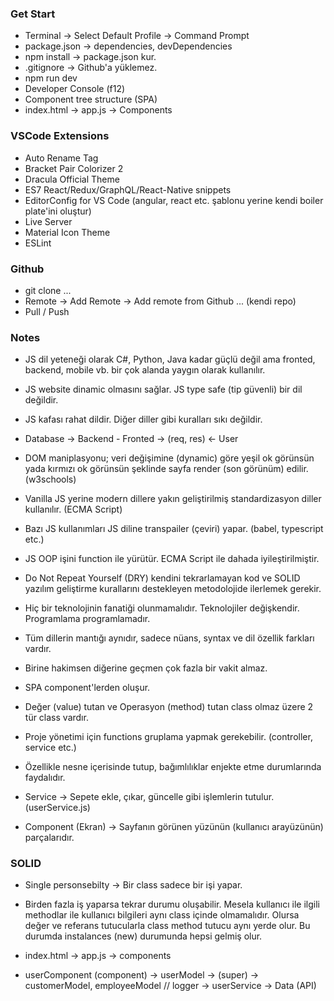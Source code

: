 ### Get Start
- Terminal -> Select Default Profile -> Command Prompt
- package.json -> dependencies, devDependencies
- npm install -> package.json kur. 
- .gitignore -> Github'a yüklemez. 
- npm run dev
- Developer Console (f12)
- Component tree structure (SPA)
- index.html -> app.js -> Components

### VSCode Extensions
- Auto Rename Tag
- Bracket Pair Colorizer 2
- Dracula Official Theme
- ES7 React/Redux/GraphQL/React-Native snippets
- EditorConfig for VS Code (angular, react etc. şablonu yerine kendi boiler plate'ini oluştur)
- Live Server
- Material Icon Theme
- ESLint

### Github
- git clone ... 
- Remote -> Add Remote -> Add remote from Github ... (kendi repo)
- Pull / Push

### Notes
- JS dil yeteneği olarak C#, Python, Java kadar güçlü değil ama
fronted, backend, mobile vb. bir çok alanda yaygın olarak kullanılır.  
- JS website dinamic olmasını sağlar. JS type safe (tip güvenli) bir dil değildir. 
- JS kafası rahat dildir. Diğer diller gibi kuralları sıkı değildir. 
- Database -> Backend - Fronted -> (req, res) <- User
- DOM maniplasyonu; veri değişimine (dynamic) göre yeşil ok görünsün yada kırmızı ok görünsün şeklinde sayfa render (son görünüm) edilir. (w3schools)  
- Vanilla JS yerine modern dillere yakın geliştirilmiş standardizasyon diller kullanılır. (ECMA Script)
- Bazı JS kullanımları JS diline transpailer (çeviri) yapar. (babel, typescript etc.) 
- JS OOP işini function ile yürütür. ECMA Script ile dahada iyileştirilmiştir. 
- Do Not Repeat Yourself (DRY) kendini tekrarlamayan kod ve SOLID yazılım geliştirme kurallarını destekleyen metodolojide ilerlemek gerekir. 
- Hiç bir teknolojinin fanatiği olunmamalıdır. Teknolojiler değişkendir. Programlama programlamadır.  
- Tüm dillerin mantığı aynıdır, sadece nüans, syntax ve dil özellik farkları vardır.
- Birine hakimsen diğerine geçmen çok fazla bir vakit almaz. 
- SPA component'lerden oluşur.  

- Değer (value) tutan ve Operasyon (method) tutan class olmaz üzere 2 tür class vardır. 
- Proje yönetimi için functions gruplama yapmak gerekebilir. (controller, service etc.) 
- Özellikle nesne içerisinde tutup, bağımlılıklar enjekte etme durumlarında faydalıdır. 

- Service -> Sepete ekle, çıkar, güncelle gibi işlemlerin tutulur. (userService.js)
- Component (Ekran) -> Sayfanın görünen yüzünün (kullanıcı arayüzünün) parçalarıdır. 

### SOLID
- Single personsebilty -> Bir class sadece bir işi yapar. 
- Birden fazla iş yaparsa tekrar durumu oluşabilir. 
Mesela kullanıcı ile ilgili methodlar ile kullanıcı bilgileri aynı class içinde olmamalıdır. 
Olursa değer ve referans tutucularla class method tutucu aynı yerde olur. 
Bu durumda instalances (new) durumunda hepsi gelmiş olur. 

- index.html -> app.js -> components
- userComponent (component)
    -> userModel -> (super) -> customerModel, employeeModel // logger
    -> userService -> Data (API) 


